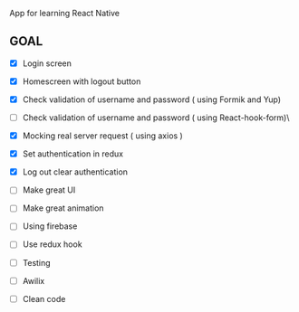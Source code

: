  App for learning React Native 

## GOAL 
 - [x] Login screen
 - [x] Homescreen with logout button
 - [x] Check validation of username and password ( using Formik and Yup)
 - [ ] Check validation of username and password ( using React-hook-form)\
 - [x] Mocking real server request ( using axios )
 - [x] Set authentication in redux
 - [x] Log out clear authentication 
 - [ ] Make great UI
 - [ ] Make great animation
 - [ ] Using firebase
 - [ ] Use redux hook
 - [ ] Testing
 - [ ] Awilix
 - [ ] Clean code


